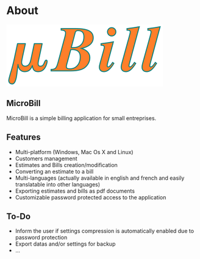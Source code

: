 # About #

![MicroBill](/graphx/MicroBill.png)

## MicroBill ##

MicroBill is a simple billing application for small entreprises.

## Features ##
 - Multi-platform (Windows, Mac Os X and Linux)
 - Customers management
 - Estimates and Bills creation/modification
 - Converting an estimate to a bill
 - Multi-languages (actually available in english and french and easily translatable into other languages)
 - Exporting estimates and bills as pdf documents
 - Customizable password protected access to the application

## To-Do ##

 - Inform the user if settings compression is automatically enabled due to password protection
 - Export datas and/or settings for backup
 - ...